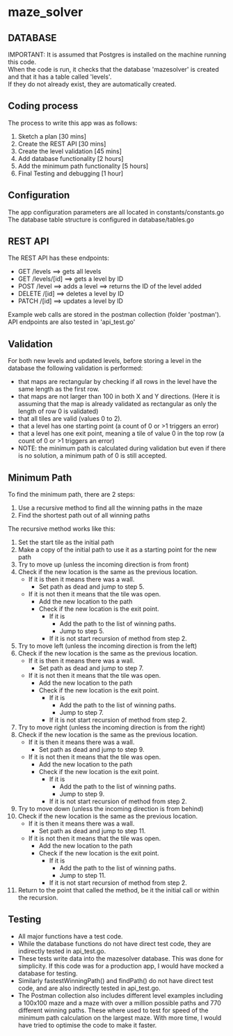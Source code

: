 # maze_solver

## DATABASE
IMPORTANT: It is assumed that Postgres is installed on the machine running this code.</br>
When the code is run, it checks that the database 'mazesolver' is created and that it has a table called 'levels'.</br>
If they do not already exist, they are automatically created.</br>

## Coding process
The process to write this app was as follows:
1. Sketch a plan    [30 mins]
2. Create the REST API [30 mins]
3. Create the level validation [45 mins]
4. Add database functionality [2 hours]
5. Add the minimum path functionality [5 hours]
6. Final Testing and debugging [1 hour]

## Configuration
The app configuration parameters are all located in constants/constants.go</br>
The database table structure is configured in database/tables.go

## REST API
The REST API has these endpoints:
- GET /levels ==> gets all levels
- GET /levels/[id] ==> gets a level by ID
- POST /level ==> adds a level ==> returns the ID of the level added
- DELETE /[id] ==> deletes a level by ID
- PATCH /[id] ==> updates a level by ID

Example web calls are stored in the postman collection (folder 'postman').
API endpoints are also tested in 'api_test.go'

## Validation
For both new levels and updated levels, before storing a level in the database the following validation is performed:
- that maps are rectangular by checking if all rows in the level have the same length as the first row.
- that maps are not larger than 100 in both X and Y directions. (Here it is assuming that the map is already validated as rectangular as only the length of row 0 is validated)
- that all tiles are valid (values 0 to 2).
- that a level has one starting point (a count of 0 or >1 triggers an error)
- that a level has one exit point, meaning a tile of value 0 in the top row (a count of 0 or >1 triggers an error)
- NOTE: the minimum path is calculated during validation but even if there is no solution, a minimum path of 0 is still accepted.

## Minimum Path
To find the minimum path, there are 2 steps:
1. Use a recursive method to find all the winning paths in the maze
2. Find the shortest path out of all winning paths

The recursive method works like this:
1. Set the start tile as the initial path
2. Make a copy of the initial path to use it as a starting point for the new path
3. Try to move up (unless the incoming direction is from front)
4. Check if the new location is the same as the previous location.
    - If it is then it means there was a wall.
        - Set path as dead and jump to step 5.
    - If it is not then it means that the tile was open.
        - Add the new location to the path
        - Check if the new location is the exit point.
            - If it is
                - Add the path to the list of winning paths.
                - Jump to step 5.
            - If it is not start recursion of method from step 2.
5. Try to move left (unless the incoming direction is from the left)
6. Check if the new location is the same as the previous location.
    - If it is then it means there was a wall.
        - Set path as dead and jump to step 7.
    - If it is not then it means that the tile was open.
        - Add the new location to the path
        - Check if the new location is the exit point.
            - If it is
                - Add the path to the list of winning paths.
                - Jump to step 7.
            - If it is not start recursion of method from step 2.
7. Try to move right (unless the incoming direction is from the right)
8. Check if the new location is the same as the previous location.
    - If it is then it means there was a wall.
        - Set path as dead and jump to step 9.
    - If it is not then it means that the tile was open.
        - Add the new location to the path
        - Check if the new location is the exit point.
            - If it is
                - Add the path to the list of winning paths.
                - Jump to step 9.
            - If it is not start recursion of method from step 2.
9. Try to move down (unless the incoming direction is from behind)
10. Check if the new location is the same as the previous location.
    - If it is then it means there was a wall.
        - Set path as dead and jump to step 11.
    - If it is not then it means that the tile was open.
        - Add the new location to the path
        - Check if the new location is the exit point.
            - If it is
                - Add the path to the list of winning paths.
                - Jump to step 11.
            - If it is not start recursion of method from step 2.
11. Return to the point that called the method, be it the initial call or within the recursion.

## Testing
- All major functions have a test code.
- While the database functions do not have direct test code, they are indirectly tested in api_test.go.
- These tests write data into the mazesolver database. This was done for simplicity. If this code was for a production app, I would have mocked a database for testing.
- Similarly fastestWinningPath() and findPath() do not have direct test code, and are also indirectly tested in api_test.go.
- The Postman collection also includes different level examples including a 100x100 maze and a maze with over a million possible paths and 770 different winning paths. These where used to test for speed of the minimum path calculation on the largest maze. With more time, I would have tried to optimise the code to make it faster.
